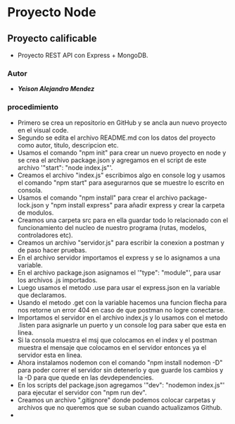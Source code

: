 # Proyecto Node

## Proyecto calificable

- Proyecto REST API con Express + MongoDB.

### Autor

- **_Yeison Alejandro Mendez_**

### procedimiento

- Primero se crea un repositorio en GitHub y se ancla aun nuevo proyecto en el visual code.
- Segundo se edita el archivo README.md con los datos del proyecto como autor, titulo, descripcion etc.
- Usamos el comando "npm init" para crear un nuevo proyecto en node y se crea el archivo package.json y agregamos en el script de este archivo '"start": "node index.js"'.
- Creamos el archivo "index.js" escribimos algo en console log y usamos el comando "npm start" para asegurarnos que se muestre lo escrito en consola.
- Usamos el comando "npm install" para crear el archivo package-lock.json y "npm install express" para añadir express y crear la carpeta de modulos.
- Creamos una carpeta src para en ella guardar todo lo relacionado con el funcionamiento del nucleo de nuestro programa (rutas, modelos, controladores etc).
- Creamos un archivo "servidor.js" para escribir la conexion a postman y de paso hacer pruebas.
- En el archivo servidor importamos el express y se lo asignamos a una variable.
- En el archivo package.json asignamos el '"type": "module"', para usar los archivos .js importados.
- Luego usamos el metodo .use para usar el express.json en la variable que declaramos.
- Usando el metodo .get con la variable hacemos una funcion flecha para nos retorne un error 404 en caso de que postman no logre conectarse.
- Importamos el servidor en el archivo index.js y lo usamos con el metodo .listen para asignarle un puerto y un console log para saber que esta en linea.
- Si la consola muestra el msj que colocamos en el index y el postman muestra el mensaje que colocamos en el servidor entonces ya el servidor esta en linea.
- Ahora instalamos nodemon con el comando "npm install nodemon -D" para poder correr el servidor sin detenerlo y que guarde los cambios y la -D para que quede en las   devdependencies.
- En los scripts del package.json agregamos '"dev": "nodemon index.js"' para ejecutar el servidor con "npm run dev".
- Creamos un archivo ".gitignore" donde podemos colocar carpetas y archivos que no queremos que se suban cuando actualizamos Github.
- 



